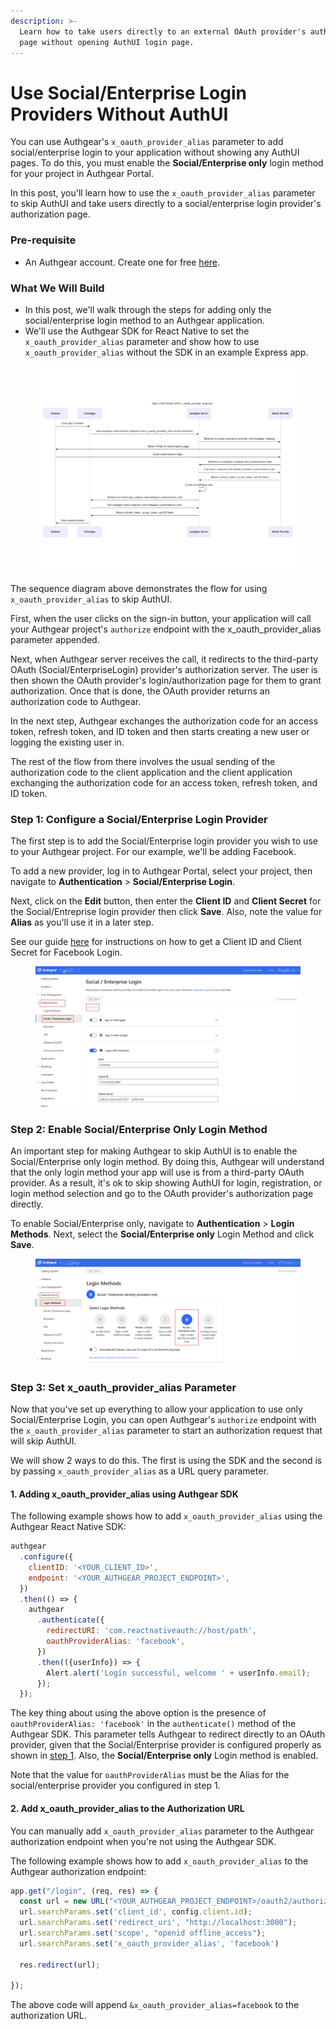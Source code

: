 ```yaml
---
description: >-
  Learn how to take users directly to an external OAuth provider's authorization
  page without opening AuthUI login page.
---
```


# Use Social/Enterprise Login Providers Without AuthUI

You can use Authgear's `x_oauth_provider_alias` parameter to add social/enterprise login to your application without showing any AuthUI pages. To do this, you must enable the **Social/Enterprise only** login method for your project in Authgear Portal.

In this post, you'll learn how to use the `x_oauth_provider_alias` parameter to skip AuthUI and take users directly to a social/enterprise login provider's authorization page.

### Pre-requisite

* An Authgear account. Create one for free [here](https://authgear.com).

### What We Will Build

* In this post, we'll walk through the steps for adding only the social/enterprise login method to an Authgear application.
* We'll use the Authgear SDK for React Native to set the `x_oauth_provider_alias` parameter and show how to use `x_oauth_provider_alias` without the SDK in an example Express app.&#x20;

<figure><img src="../../.gitbook/assets/x_oauth_provider_alias sequence.png" alt=""><figcaption></figcaption></figure>

The sequence diagram above demonstrates the flow for using `x_oauth_provider_alias` to skip AuthUI.

First, when the user clicks on the sign-in button, your application will call your Authgear project's `authorize` endpoint with the x\_oauth\_provider\_alias parameter appended.

Next, when Authgear server receives the call, it redirects to the third-party OAuth (Social/EnterpriseLogin) provider's authorization server. The user is then shown the  OAuth provider's login/authorization page for them to grant authorization. Once that is done, the OAuth provider returns an authorization code to Authgear.

In the next step, Authgear exchanges the authorization code for an access token, refresh token, and ID token and then starts creating a new user or logging the existing user in.

The rest of the flow from there involves the usual sending of the authorization code to the client application and the client application exchanging the authorization code for an access token, refresh token, and ID token.

### Step 1: Configure a Social/Enterprise Login Provider

The first step is to add the Social/Enterprise login provider you wish to use to your Authgear project. For our example, we'll be adding Facebook.

To add a new provider, log in to Authgear Portal, select your project, then navigate to **Authentication** > **Social/Enterprise Login**.

Next, click on the **Edit** button, then enter the **Client ID** and **Client Secret** for the Social/Entreprise login provider then click **Save**. Also, note the value for **Alias** as you'll use it in a later step.

See our guide [here](../social-enterprise-login-providers/social-login-providers/facebook.md) for instructions on how to get a Client ID and Client Secret for Facebook Login.

<figure><img src="../../.gitbook/assets/authgear-social-provider-add.png" alt=""><figcaption></figcaption></figure>

### Step 2: Enable Social/Enterprise Only Login Method

An important step for making Authgear to skip AuthUI is to enable the Social/Enterprise only login method. By doing this, Authgear will understand that the only login method your app will use is from a third-party OAuth provider. As a result, it's ok to skip showing AuthUI for login, registration, or login method selection and go to the OAuth provider's authorization page directly.

To enable Social/Enterprise only, navigate to **Authentication** > **Login Methods**. Next, select the **Social/Enterprise only** Login Method and click **Save**.

<figure><img src="../../.gitbook/assets/authgear-enable-social-login-method.png" alt=""><figcaption></figcaption></figure>

### Step 3: Set x\_oauth\_provider\_alias Parameter

Now that you've set up everything to allow your application to use only Social/Enterprise Login, you can open Authgear's `authorize` endpoint with the `x_oauth_provider_alias` parameter to start an authorization request that will skip AuthUI.

We will show 2 ways to do this. The first is using the SDK and the second is by passing `x_oauth_provider_alias` as a URL query parameter.

#### 1. Adding x\_oauth\_provider\_alias using Authgear SDK

The following example shows how to add `x_oauth_provider_alias` using the Authgear React Native SDK:

```javascript
authgear
  .configure({
    clientID: '<YOUR_CLIENT_ID>',
    endpoint: '<YOUR_AUTHGEAR_PROJECT_ENDPOINT>',
  })
  .then(() => {
    authgear
      .authenticate({
        redirectURI: 'com.reactnativeauth://host/path',
        oauthProviderAlias: 'facebook',
      })
      .then(({userInfo}) => {
        Alert.alert('Login successful, welcome ' + userInfo.email);
      });
  });
```

The key thing about using the above option is the presence of `oauthProviderAlias: 'facebook'` in the `authenticate()` method of the Authgear SDK. This parameter tells Authgear to redirect directly to an OAuth provider, given that the Social/Enterprise provider is configured properly as shown in [step 1](how-to-use-social-enterprise-login-providers-without-authui.md#step-1-configure-a-social-enterprise-login-provider). Also, the **Social/Enterprise only** Login method is enabled.

Note that the value for `oauthProviderAlias` must be the Alias for the social/enterprise provider you configured in step 1.

#### 2. Add x\_oauth\_provider\_alias to the Authorization URL

You can manually add `x_oauth_provider_alias` parameter to the Authgear authorization endpoint when you're not using the Authgear SDK.

The following example shows how to add `x_oauth_provider_alias` to the Authgear authorization endpoint:

```javascript
app.get("/login", (req, res) => {
  const url = new URL("<YOUR_AUTHGEAR_PROJECT_ENDPOINT>/oauth2/authorize");
  url.searchParams.set('client_id', config.client.id);
  url.searchParams.set('redirect_uri', "http://localhost:3000");
  url.searchParams.set('scope', "openid offline_access");
  url.searchParams.set('x_oauth_provider_alias', 'facebook')

  res.redirect(url);

});
```

The above code will append `&x_oauth_provider_alias=facebook` to the authorization URL.
